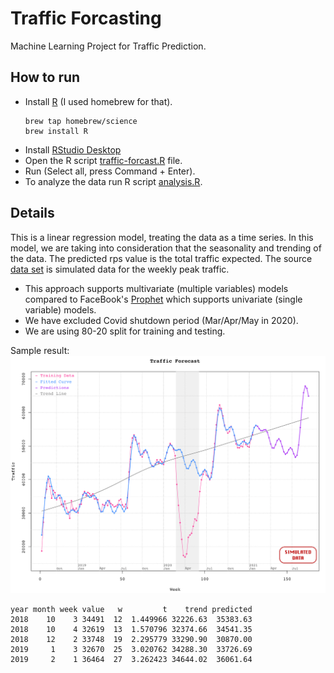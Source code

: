 # Traffic Forcasting
Machine Learning Project for Traffic Prediction.

## How to run
- Install [R](https://www.r-project.org/) (I used homebrew for that).
  ```
  brew tap homebrew/science
  brew install R
  ```
- Install [RStudio Desktop](https://rstudio.com/products/rstudio/download/)
- Open the R script [traffic-forcast.R](src/traffic-forcast.R) file.
- Run (Select all, press Command + Enter).
- To analyze the data run R script [analysis.R](src/analysis.R).

## Details
This is a linear regression model, treating the data as a time series. In this model, we are taking into consideration that the seasonality and trending of the data. The predicted rps value is the total traffic expected. The source [data set](src/sample-data.csv) is simulated data for the weekly peak traffic.
- This approach supports multivariate (multiple variables) models compared to FaceBook's [Prophet](https://facebook.github.io/prophet/) which supports univariate (single variable) models.
- We have excluded Covid shutdown period (Mar/Apr/May in 2020).
- We are using 80-20 split for training and testing.

Sample result:
![Predictions](doc/traffic_pred_lr_stamped.png?raw=true)

```
year month week value   w         t    trend predicted
2018    10    3 34491  12  1.449966 32226.63  35383.63
2018    10    4 32619  13  1.570796 32374.66  34541.35
2018    12    2 33748  19  2.295779 33290.90  30870.00
2019     1    3 32670  25  3.020762 34288.30  33726.69
2019     2    1 36464  27  3.262423 34644.02  36061.64
```

